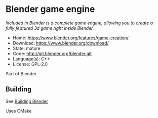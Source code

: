 # Blender game engine

_Included in Blender is a complete game engine, allowing you to create a fully featured 3d game right inside Blender._

- Home: https://www.blender.org/features/game-creation/
- Download: https://www.blender.org/download/
- State: mature
- Code: http://git.blender.org/blender.git
- Language(s): C++
- License: GPL-2.0

Part of Blender.

## Building

See [Building Blender](https://wiki.blender.org/index.php/Dev:Doc/Building_Blender)

Uses CMake